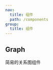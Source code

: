 ```yaml
---
nav:
  title: 组件
  path: /components
group:
  title: 组件
---
```


## Graph

简易的关系图组件

<code src="./demo.jsx"></code>

